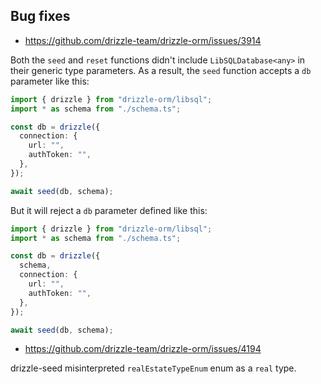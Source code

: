 ## Bug fixes

- https://github.com/drizzle-team/drizzle-orm/issues/3914

Both the `seed` and `reset` functions didn't include `LibSQLDatabase<any>` in their generic type parameters.
As a result, the `seed` function accepts a `db` parameter like this:

```ts
import { drizzle } from "drizzle-orm/libsql";
import * as schema from "./schema.ts";

const db = drizzle({
  connection: {
    url: "",
    authToken: "",
  },
});

await seed(db, schema);
```

But it will reject a `db` parameter defined like this:

```ts
import { drizzle } from "drizzle-orm/libsql";
import * as schema from "./schema.ts";

const db = drizzle({
  schema,
  connection: {
    url: "",
    authToken: "",
  },
});

await seed(db, schema);
```

- https://github.com/drizzle-team/drizzle-orm/issues/4194

drizzle-seed misinterpreted `realEstateTypeEnum` enum as a `real` type.
